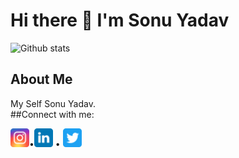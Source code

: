 # Hi there 👋 I'm Sonu Yadav

![Github stats](https://github-readme-stats.vercel.app/api?username=sonuyadav2&theme=dark&show_icons=true)
<br>
## About Me
My Self Sonu Yadav.
<br>
##Connect with me:

 <a href = https://www.instagram.com/___sonuyadav___><img src=https://raw.githubusercontent.com/edent/SuperTinyIcons/master/images/svg/instagram.svg height='30' 
weight='30'></a>•<a href = https://www.linkedin.com/in/sonu-yadav2/><img src=https://raw.githubusercontent.com/edent/SuperTinyIcons/master/images/svg/linkedin.svg height='30' weight='30'></a> • <a href =https://twitter.com/SonuYad51181593><img src=https://raw.githubusercontent.com/edent/SuperTinyIcons/master/images/svg/twitter.svg height='30' weight='30'></a> 


